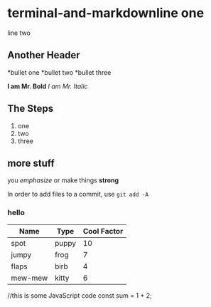 # terminal-and-markdownline one
line two
## Another Header

*bullet one
*bullet two
*bullet three

**I am Mr. Bold**
_I am Mr. Italic_


## The Steps

1. one
1. two
1. three

## more stuff

you *emphasize* or make things **strong**

In order to add files to a commit, use `git add -A`



    

### hello

Name|Type|Cool Factor
---|---|---
spot | puppy | 10
jumpy | frog | 7
flaps | birb | 4
mew-mew | kitty | 6

//this is some JavaScript code
const sum = 1 + 2;


